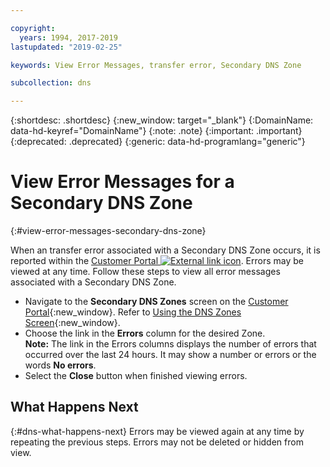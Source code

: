 ```yaml
---

copyright:
  years: 1994, 2017-2019
lastupdated: "2019-02-25"

keywords: View Error Messages, transfer error, Secondary DNS Zone

subcollection: dns

---
```


{:shortdesc: .shortdesc}
{:new_window: target="_blank"}
{:DomainName: data-hd-keyref="DomainName"}
{:note: .note}
{:important: .important}
{:deprecated: .deprecated}
{:generic: data-hd-programlang="generic"}


# View Error Messages for a Secondary DNS Zone
{:#view-error-messages-secondary-dns-zone}

When an transfer error associated with a Secondary DNS Zone occurs, it is reported within the [Customer Portal ![External link icon](../../icons/launch-glyph.svg "External link icon")](https://{DomainName}/). Errors may be viewed at any time. Follow these steps to view all error messages associated with a Secondary DNS Zone.

* Navigate to the **Secondary DNS Zones** screen on the [Customer Portal](https://{DomainName}/){:new_window}. Refer to [Using the DNS Zones Screen](/docs/infrastructure/dns?topic=dns-use-the-dns-zones-screen-main-dns-screen-){:new_window}.
* Choose the link in the **Errors** column for the desired Zone.<br/>**Note:** The link in the Errors columns displays the number of errors that occurred over the last 24 hours. It may show a number or errors or the words **No errors**.
* Select the **Close** button when finished viewing errors.

## What Happens Next
{:#dns-what-happens-next}
Errors may be viewed again at any time by repeating the previous steps. Errors may not be deleted or hidden from view.
